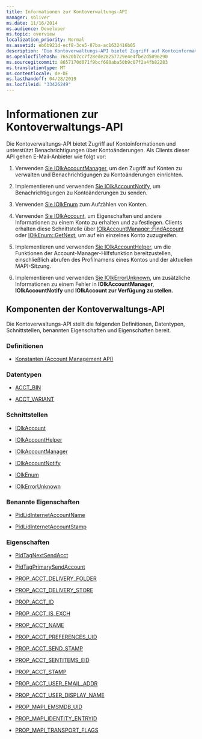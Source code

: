 ```yaml
---
title: Informationen zur Kontoverwaltungs-API
manager: soliver
ms.date: 11/16/2014
ms.audience: Developer
ms.topic: overview
localization_priority: Normal
ms.assetid: eb6b921d-ecf8-3ce5-87ba-ac1632416b05
description: 'Die Kontoverwaltungs-API bietet Zugriff auf Kontoinformationen und unterstützt Benachrichtigungen über Kontoänderungen. Als Clients dieser API gehen E-Mail-Anbieter wie folgt vor:'
ms.openlocfilehash: 76520b7cc7f28ede28257729e4e4fbe2d5096290
ms.sourcegitcommit: 8657170d071f9bcf680aba50b9c07f2a4fb82283
ms.translationtype: MT
ms.contentlocale: de-DE
ms.lasthandoff: 04/28/2019
ms.locfileid: "33426249"
---
```

# <a name="about-the-account-management-api"></a>Informationen zur Kontoverwaltungs-API

Die Kontoverwaltungs-API bietet Zugriff auf Kontoinformationen und unterstützt Benachrichtigungen über Kontoänderungen. Als Clients dieser API gehen E-Mail-Anbieter wie folgt vor:
  
1. Verwenden [Sie IOlkAccountManager,](iolkaccountmanager.md) um den Zugriff auf Konten zu verwalten und Benachrichtigungen zu Kontoänderungen einrichten. 
    
2. Implementieren und verwenden [Sie IOlkAccountNotify,](iolkaccountnotify.md) um Benachrichtigungen zu Kontoänderungen zu senden. 
    
3. Verwenden [Sie IOlkEnum](iolkenum.md) zum Aufzählen von Konten. 
    
4. Verwenden [Sie IOlkAccount,](iolkaccount.md) um Eigenschaften und andere Informationen zu einem Konto zu erhalten und zu festlegen. Clients erhalten diese Schnittstelle über [IOlkAccountManager::FindAccount](iolkaccountmanager-findaccount.md) oder [IOlkEnum::GetNext,](iolkenum-getnext.md) um auf ein einzelnes Konto zuzugreifen. 
    
5. Implementieren und verwenden [Sie IOlkAccountHelper,](iolkaccounthelper.md) um die Funktionen der Account-Manager-Hilfsfunktion bereitzustellen, einschließlich abrufen des Profilnamens eines Kontos und der aktuellen MAPI-Sitzung. 
    
6. Implementieren und verwenden [Sie IOlkErrorUnknown,](iolkerrorunknown.md) um zusätzliche Informationen zu einem Fehler in **IOlkAccountManager**, **IOlkAccountNotify** und **IOlkAccount zur Verfügung zu stellen.** 

##  <a name="account-management-api-components"></a>Komponenten der Kontoverwaltungs-API

Die Kontoverwaltungs-API stellt die folgenden Definitionen, Datentypen, Schnittstellen, benannten Eigenschaften und Eigenschaften bereit.
  
### <a name="definitions"></a>Definitionen
  
- [Konstanten (Account Management API)](constants-account-management-api.md)
    
### <a name="data-types"></a>Datentypen
  
- [ACCT_BIN](acct_bin.md)
    
- [ACCT_VARIANT](acct_variant.md)
    
### <a name="interfaces"></a>Schnittstellen
  
- [IOlkAccount](iolkaccount.md)
    
- [IOlkAccountHelper](iolkaccounthelper.md)
    
- [IOlkAccountManager](iolkaccountmanager.md)
    
- [IOlkAccountNotify](iolkaccountnotify.md)
    
- [IOlkEnum](iolkenum.md)
    
- [IOlkErrorUnknown](iolkerrorunknown.md)
    
### <a name="named-properties"></a>Benannte Eigenschaften
  
- [PidLidInternetAccountName](pidlidinternetaccountname.md)
    
- [PidLidInternetAccountStamp](pidlidinternetaccountstamp.md)
    
### <a name="properties"></a>Eigenschaften
  
- [PidTagNextSendAcct](pidtagnextsendacct.md)
    
- [PidTagPrimarySendAccount](pidtagprimarysendaccount.md)
    
- [PROP_ACCT_DELIVERY_FOLDER](prop_acct_delivery_folder.md)
    
- [PROP_ACCT_DELIVERY_STORE](prop_acct_delivery_store.md)
    
- [PROP_ACCT_ID](prop_acct_id.md)
    
- [PROP_ACCT_IS_EXCH](prop_acct_is_exch.md)
    
- [PROP_ACCT_NAME](prop_acct_name.md)
    
- [PROP_ACCT_PREFERENCES_UID](prop_acct_preferences_uid.md)
    
- [PROP_ACCT_SEND_STAMP](prop_acct_send_stamp.md)
    
- [PROP_ACCT_SENTITEMS_EID](prop_acct_sentitems_eid.md)
    
- [PROP_ACCT_STAMP](prop_acct_stamp.md)
    
- [PROP_ACCT_USER_EMAIL_ADDR](prop_acct_user_email_addr.md)
    
- [PROP_ACCT_USER_DISPLAY_NAME](prop_acct_user_display_name.md)
    
- [PROP_MAPI_EMSMDB_UID](prop_mapi_emsmdb_uid.md)
    
- [PROP_MAPI_IDENTITY_ENTRYID](prop_mapi_identity_entryid.md)
    
- [PROP_MAPI_TRANSPORT_FLAGS](prop_mapi_transport_flags.md)
    

